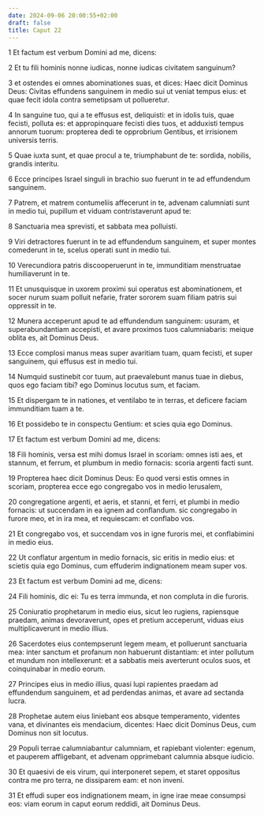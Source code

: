 ```yaml
---
date: 2024-09-06 20:00:55+02:00
draft: false
title: Caput 22
---
```





1 Et factum est verbum Domini ad me, dicens:

2 Et tu fili hominis nonne iudicas, nonne iudicas civitatem sanguinum?

3 et ostendes ei omnes abominationes suas, et dices: Haec dicit Dominus Deus: Civitas effundens sanguinem in medio sui ut veniat tempus eius: et quae fecit idola contra semetipsam ut pollueretur.

4 In sanguine tuo, qui a te effusus est, deliquisti: et in idolis tuis, quae fecisti, polluta es: et appropinquare fecisti dies tuos, et adduxisti tempus annorum tuorum: propterea dedi te opprobrium Gentibus, et irrisionem universis terris.

5 Quae iuxta sunt, et quae procul a te, triumphabunt de te: sordida, nobilis, grandis interitu.

6 Ecce principes Israel singuli in brachio suo fuerunt in te ad effundendum sanguinem.

7 Patrem, et matrem contumeliis affecerunt in te, advenam calumniati sunt in medio tui, pupillum et viduam contristaverunt apud te:

8 Sanctuaria mea sprevisti, et sabbata mea polluisti.

9 Viri detractores fuerunt in te ad effundendum sanguinem, et super montes comederunt in te, scelus operati sunt in medio tui.

10 Verecundiora patris discooperuerunt in te, immunditiam menstruatae humiliaverunt in te.

11 Et unusquisque in uxorem proximi sui operatus est abominationem, et socer nurum suam polluit nefarie, frater sororem suam filiam patris sui oppressit in te.

12 Munera acceperunt apud te ad effundendum sanguinem: usuram, et superabundantiam accepisti, et avare proximos tuos calumniabaris: meique oblita es, ait Dominus Deus.

13 Ecce complosi manus meas super avaritiam tuam, quam fecisti, et super sanguinem, qui effusus est in medio tui.

14 Numquid sustinebit cor tuum, aut praevalebunt manus tuae in diebus, quos ego faciam tibi? ego Dominus locutus sum, et faciam.

15 Et dispergam te in nationes, et ventilabo te in terras, et deficere faciam immunditiam tuam a te.

16 Et possidebo te in conspectu Gentium: et scies quia ego Dominus.

17 Et factum est verbum Domini ad me, dicens:

18 Fili hominis, versa est mihi domus Israel in scoriam: omnes isti aes, et stannum, et ferrum, et plumbum in medio fornacis: scoria argenti facti sunt.

19 Propterea haec dicit Dominus Deus: Eo quod versi estis omnes in scoriam, propterea ecce ego congregabo vos in medio Ierusalem,

20 congregatione argenti, et aeris, et stanni, et ferri, et plumbi in medio fornacis: ut succendam in ea ignem ad conflandum. sic congregabo in furore meo, et in ira mea, et requiescam: et conflabo vos.

21 Et congregabo vos, et succendam vos in igne furoris mei, et conflabimini in medio eius.

22 Ut conflatur argentum in medio fornacis, sic eritis in medio eius: et scietis quia ego Dominus, cum effuderim indignationem meam super vos.

23 Et factum est verbum Domini ad me, dicens:

24 Fili hominis, dic ei: Tu es terra immunda, et non compluta in die furoris.

25 Coniuratio prophetarum in medio eius, sicut leo rugiens, rapiensque praedam, animas devoraverunt, opes et pretium acceperunt, viduas eius multiplicaverunt in medio illius.

26 Sacerdotes eius contempserunt legem meam, et polluerunt sanctuaria mea: inter sanctum et profanum non habuerunt distantiam: et inter pollutum et mundum non intellexerunt: et a sabbatis meis averterunt oculos suos, et coinquinabar in medio eorum.

27 Principes eius in medio illius, quasi lupi rapientes praedam ad effundendum sanguinem, et ad perdendas animas, et avare ad sectanda lucra.

28 Prophetae autem eius liniebant eos absque temperamento, videntes vana, et divinantes eis mendacium, dicentes: Haec dicit Dominus Deus, cum Dominus non sit locutus.

29 Populi terrae calumniabantur calumniam, et rapiebant violenter: egenum, et pauperem affligebant, et advenam opprimebant calumnia absque iudicio.

30 Et quaesivi de eis virum, qui interponeret sepem, et staret oppositus contra me pro terra, ne dissiparem eam: et non inveni.

31 Et effudi super eos indignationem meam, in igne irae meae consumpsi eos: viam eorum in caput eorum reddidi, ait Dominus Deus.

